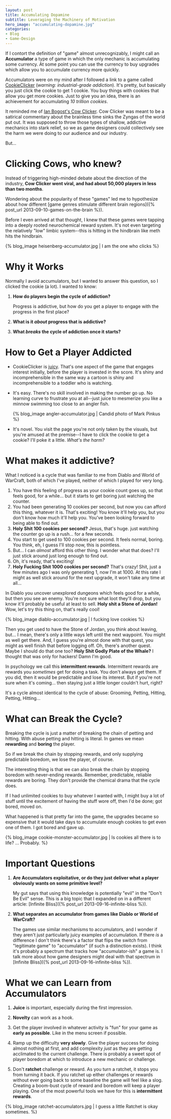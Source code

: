 ```yaml
---
layout: post
title: Accumulating Dopamine
subtitle: Leveraging the Machinery of Motivation
hero_image: "accumulating-dopamine.jpg"
categories:
- Blog
- Game-Design
---
```


If I contort the definition of "game" almost unrecognizably, I might call an **Accumulator** a type of game in which the
only mechanic is accumulating some currency. At some point you can use the currency to buy upgrades which allow you to
accumulate currency more quickly.

Accumulators were on my mind after I followed a link to a game called
[CookieClicker](http://orteil.dashnet.org/cookieclicker/) (*warning: industrial-grade addiction*). It's pretty, but
basically you just click the cookie to get 1 cookie. You buy things with cookies that allow you get more cookies. Just
to give you an idea, there is an achievement for accumulating *10 trillion cookies*.

It reminded me of [Ian Bogost's Cow Clicker](http://en.wikipedia.org/wiki/Cow_Clicker). Cow Clicker was meant to be a
satirical commentary about the brainless time sinks the Zyngas of the world put out. It was supposed to throw those types
of shallow, addictive mechanics into stark relief, so we as game designers could collectively see the harm we were doing
to our audience and our industry.

But...

# Clicking Cows, who knew?

Instead of triggering high-minded debate about the direction of the industry, **Cow Clicker went viral, and had about
50,000 players in less than two months**.

Wondering about the popularity of these "games" led me to hypothesize about how different [game genres stimulate
different brain regions]({% post_url 2013-09-10-games-on-the-brain %}).

Before I even arrived at that thought, I knew that these games were tapping into a deeply rooted neurochemical reward
system. It's not even targeting the relatively "low" limbic system--this is hitting in the hindbrain like meth hits the
hindbrain.

 {% blog_image heisenberg-accumulator.jpg | I am the one who clicks %}

# Why it Works

Normally I avoid accumulators, but I wanted to answer this question, so I clicked the cookie (a lot). I wanted to know:

1.  **How do players begin the cycle of addiction?**

    Progress is addictive, but how do you get a player to engage with the progress in the first place?

2.  **What is it *about* progress that is addictive?**

3.  **What *breaks* the cycle of addiction once it starts?**

# How to Get a Player Addicted

*   CookieClicker is [juicy](http://www.youtube.com/watch?v=Fy0aCDmgnxg). That's one aspect of the game that
    engages interest initially, before the player is invested in the score. It's shiny and incomprehensible in the same
    way a cartoon is shiny and incomprehensible to a toddler who is watching.

*   It's easy. There's no skill involved in making the number go up. No learning curve to frustrate you at all--just
    juice to mesmerize you like a minnow swimming too close to an angler fish.

    {% blog_image angler-accumulator.jpg | Candid photo of Mark Pinkus %}

*   It's novel. You visit the page you're not only taken by the visuals, but you're amused at the premise--I have to
    click the cookie to get a cookie? I'll poke it a little. *What's the harm?*

# What makes it addictive?

What I noticed is a cycle that was familiar to me from Diablo and World of WarCraft, both of which I've played, neither
of which I played for very long.

1.  You have this feeling of progress as your cookie count goes up, so that feels good, for a while... but it starts to
    get boring just watching the counter.
2.  You had been generating 10 cookies per second, but now you can afford this thing, whatever it is. That's exciting!
    You know it'll help you, but you don't know how much it'll help you. You've been looking forward to being able to
    find out.
3.  **Holy Shit 100 cookies per second?** Jesus, that's huge. just watching the counter go up is a rush... for a few
    seconds.
4.  You start to get used to 100 cookies per second. It feels normal, boring. You think, eh, I guess I'll stop now, this
    is pointless.
5.  But... I can *almost* afford this other thing. I wonder what that does? I'll just stick around just long enough to
    find out.
6.  Oh, it's ready, that's exciting!
7.  **Holy Fucking Shit 1000 cookies per second?** That's crazy! Shit, just a few minutes ago I was only generating 1,
    now I'm at 1000. At this rate I might as well stick around for the next upgrade, it won't take any time at all...

In Diablo you uncover unexplored dungeons which feels good for a while, but then you see an enemy. You're not sure what
loot they'll drop, but you know it'll probably be useful at least to sell. **Holy shit a Stone of Jordan!** Wow, let's
try this thing on, that's really cool!

{% blog_image diablo-accumulator.jpg | I fucking love cookies %}

Then you get used to have the Stone of Jordan, you think about leaving, but... I mean, there's only a little ways left
until the next waypoint. You might as well get there. And, I guess you're almost done with that quest, you might as well
finish that before logging off. Oh, there's another quest. Maybe I should do that one too?
**Holy Shit Godly Plate of the Whale?** I thought that was only for hackers! Damn I'm good.

In psychology we call this **intermittent rewards**. Intermittent rewards are rewards you *sometimes* get for doing a
task. You don't always get them. If you did, then it would be predictable and lose its interest. But if you're not sure
when it's coming... then staying just a little longer couldn't hurt, right?

It's a cycle almost identical to the cycle of abuse: Grooming, Petting, Hitting, Petting, Hitting...

# What can Break the Cycle?

Breaking the cycle is just a matter of breaking the chain of petting and hitting. With abuse petting and hitting is
literal. In games we mean **rewarding** and **boring** the player.

So if we break the chain by stopping rewards, and only supplying predictable boredom, we lose the player, of course.

The interesting thing is that we can also break the chain by stopping boredom with never-ending rewards. Remember,
predictable, reliable rewards are boring. They don't provide the chemical drama that the cycle does.

If I had unlimited cookies to buy whatever I wanted with, I might buy a lot of stuff until the excitement of having the
stuff wore off, then I'd be done; got bored, moved on.

What happened is that pretty far into the game, the upgrades became so expensive that it would take days to
accumulate enough cookies to get even one of them. I got bored and gave up.

{% blog_image cookie-monster-accumulator.jpg | Is cookies all there is to life? ... Probably. %}

# Important Questions

1.  **Are Accumulators exploitative, or do they just deliver what a player obviously wants on some primitive level?**

    My gut says that using this knowledge is potentially "evil" in the "Don't Be Evil" sense. This is a big topic that I
    expanded on in a different article: [Infinite Bliss]({% post_url 2013-09-16-infinite-bliss %}).

2.  **What separates an accumulator from games like Diablo or World of WarCraft?**

    The games use similar mechanisms to accumulators, and I wonder if they aren't just particularly juicy examples of
    accumulation. If there *is* a difference I don't think there's a factor that flips the switch from "legitimate game" to
    "accumulator" (if such a distinction exists). I think it's probably a spectrum that tracks how "accumulator-ish" a game
    is. I talk more about how game designers might deal with that spectrum in
    [Infinite Bliss]({% post_url 2013-09-16-infinite-bliss %}).

# What we can Learn from Accumulators

1.  **Juice** is important, especially during the first impression.

2.  **Novelty** can work as a hook.

3.  Get the player involved in whatever activity is "fun" for your game as **early as possible**. Like in the menu
    screen if possible.

4.  Ramp up the difficulty **very slowly**. Give the player success for doing almost nothing at first, and add
    complexity *just* as they are getting acclimated to the current challenge. There is probably a sweet spot of player
    boredom at which to introduce a new mechanic or challenge.

5.  Don't **ratchet** challenge or reward. As you turn a ratchet, it stops you from turning it back. If you ratchet up
    either challenges or rewards without ever going back to some baseline the game will feel like a slog. Creating a
    boom-bust cycle of reward and boredom will keep a player playing. One of the most powerful tools we have for this is
    **intermittent rewards**.

{% blog_image ratchet-accumulators.jpg | I guess a little Ratchet is okay sometimes. %}